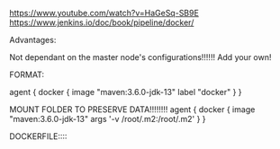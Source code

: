 https://www.youtube.com/watch?v=HaGeSq-SB9E
https://www.jenkins.io/doc/book/pipeline/docker/


Advantages:

Not dependant on the master node's configurations!!!!!!
Add your own!


FORMAT:

 agent 
    { 
        docker
        {
         image "maven:3.6.0-jdk-13"
         label "docker"
        }
    }


MOUNT FOLDER TO PRESERVE DATA!!!!!!!!
agent 
    { 
        docker
        {
         image "maven:3.6.0-jdk-13"
         args '-v /root/.m2:/root/.m2' 
         }
    } 






DOCKERFILE::::
